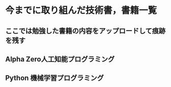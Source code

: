 # 今までに取り組んだ技術書，書籍一覧         

## ここでは勉強した書籍の内容をアップロードして痕跡を残す
    
## Alpha Zero人工知能プログラミング

## Python 機械学習プログラミング
